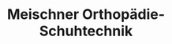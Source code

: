 ---
title: "Meischner Orthopädie-Schuhtechnik"
url: /chemnitz/meischner-orthopaedie-schuhtechnik/
shop: Sanitätshaus
---
